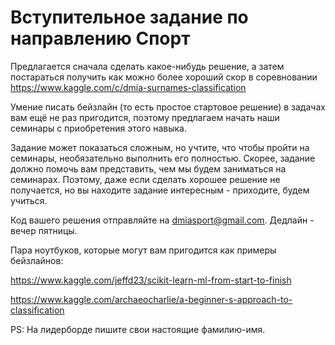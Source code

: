 # Вступительное задание по направлению Спорт

Предлагается сначала сделать какое-нибудь решение, а затем постараться получить как можно более хороший скор в соревновании https://www.kaggle.com/c/dmia-surnames-classification

Умение писать бейзлайн (то есть простое стартовое решение) в задачах вам ещё не раз пригодится, поэтому предлагаем начать наши семинары с приобретения этого навыка.

Задание может показаться сложным, но учтите, что чтобы пройти на семинары, необязательно выполнить его полностью. Скорее, задание должно помочь вам представить, чем мы будем заниматься на семинарах. Поэтому, даже если сделать хорошее решение не получается, но вы находите задание интересным - приходите, будем учиться.

Код вашего решения отправляйте на dmiasport@gmail.com. Дедлайн - вечер пятницы.

Пара ноутбуков, которые могут вам пригодится как примеры бейзлайнов:

https://www.kaggle.com/jeffd23/scikit-learn-ml-from-start-to-finish

https://www.kaggle.com/archaeocharlie/a-beginner-s-approach-to-classification

PS: На лидерборде пишите свои настоящие фамилию-имя.

